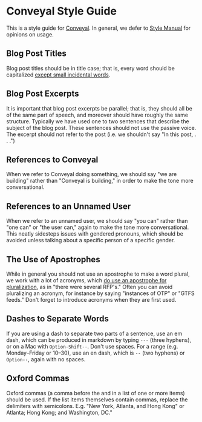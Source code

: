 # Conveyal Style Guide

This is a style guide for [Conveyal](http://conveyal.com). In general, we defer to [Style Manual](http://stylemanual.org/)
for opinions on usage.

## Blog Post Titles

Blog post titles should be in title case; that is, every word should be capitalized [except small incidental words](http://stylemanual.org/#title_capitalisation).

## Blog Post Excerpts

It is important that blog post excerpts be parallel; that is, they should all be of the same part of speech, and moreover should
have roughly the same structure. Typically we have used one to two sentences that describe the subject of the blog post.
These sentences should not use the passive voice. The excerpt should not refer to the post (i.e. we shouldn't say "In this post, . . .")

## References to Conveyal

When we refer to Conveyal doing something, we should say "we are building" rather than "Conveyal is building," in order to make the
tone more conversational.

## References to an Unnamed User

When we refer to an unnamed user, we should say "you can" rather than "one can" or "the user can," again to make the tone
more conversational. This neatly sidesteps issues with gendered pronouns, which should be avoided unless talking about
a specific person of a specific gender.

## The Use of Apostrophes

While in general you should not use an apostrophe to make a word plural, we work with a lot of acronyms, which [do use
an apostrophe for pluralization](http://stylemanual.org/#apostrophe), as in "there were several RFP's." Often you can avoid pluralizing an acronym,
for instance by saying "instances of OTP" or "GTFS feeds." Don't forget to introduce acronyms when they are first used.

## Dashes to Separate Words

If you are using a dash to separate two parts of a sentence, use an em dash, which can be produced in markdown by typing `---` (three hyphens), or on a Mac with `Option-Shift--`.
Don't use spaces. For a range (e.g. Monday–Friday or 10–30), use an en dash, which is `--` (two hyphens) or `Option--`, again with no spaces.

## Oxford Commas

Oxford commas (a comma before the and in a list of one or more items) should be used. If the list items themselves contain commas, replace the delimiters with semicolons. E.g. "New York, Atlanta, and Hong Kong" or 
Atlanta; Hong Kong; and Washington, DC."
